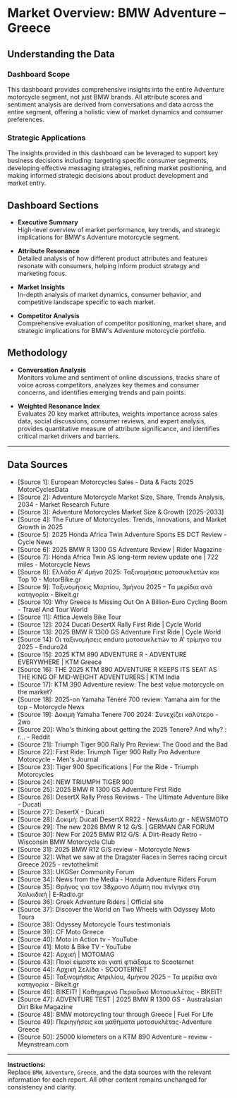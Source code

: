 # Market Overview: BMW Adventure – Greece

## Understanding the Data

### Dashboard Scope
This dashboard provides comprehensive insights into the entire Adventure motorcycle segment, not just BMW brands. All attribute scores and sentiment analysis are derived from conversations and data across the entire segment, offering a holistic view of market dynamics and consumer preferences.

### Strategic Applications
The insights provided in this dashboard can be leveraged to support key business decisions including: targeting specific consumer segments, developing effective messaging strategies, refining market positioning, and making informed strategic decisions about product development and market entry.

## Dashboard Sections

- **Executive Summary**  
  High-level overview of market performance, key trends, and strategic implications for BMW's Adventure motorcycle segment.

- **Attribute Resonance**  
  Detailed analysis of how different product attributes and features resonate with consumers, helping inform product strategy and marketing focus.

- **Market Insights**  
  In-depth analysis of market dynamics, consumer behavior, and competitive landscape specific to each market.

- **Competitor Analysis**  
  Comprehensive evaluation of competitor positioning, market share, and strategic implications for BMW's Adventure motorcycle portfolio.

## Methodology

- **Conversation Analysis**  
  Monitors volume and sentiment of online discussions, tracks share of voice across competitors, analyzes key themes and consumer concerns, and identifies emerging trends and pain points.

- **Weighted Resonance Index**  
  Evaluates 20 key market attributes, weights importance across sales data, social discussions, consumer reviews, and expert analysis, provides quantitative measure of attribute significance, and identifies critical market drivers and barriers.

---

## Data Sources

- [Source 1]: European Motorcycles Sales - Data & Facts 2025 MotorCyclesData
- [Source 2]: Adventure Motorcycle Market Size, Share, Trends Analysis, 2034 - Market Research Future
- [Source 3]: Adventure Motorcycles Market Size & Growth [2025-2033]
- [Source 4]: The Future of Motorcycles: Trends, Innovations, and Market Growth in 2025
- [Source 5]: 2025 Honda Africa Twin Adventure Sports ES DCT Review - Cycle News
- [Source 6]: 2025 BMW R 1300 GS Adventure Review | Rider Magazine
- [Source 7]: Honda Africa Twin AS long-term review update one | 722 miles - Motorcycle News
- [Source 8]: Ελλάδα Α' 4μήνο 2025: Ταξινομήσεις μοτοσυκλετών και Top 10 - MotorBike.gr
- [Source 9]: Ταξινομήσεις Μαρτίου, 3μήνου 2025 – Τα μερίδια ανά κατηγορία - BikeIt.gr
- [Source 10]: Why Greece Is Missing Out On A Billion-Euro Cycling Boom - Travel And Tour World
- [Source 11]: Attica Jewels Bike Tour
- [Source 12]: 2024 Ducati DesertX Rally First Ride | Cycle World
- [Source 13]: 2025 BMW R 1300 GS Adventure First Ride | Cycle World
- [Source 14]: Οι ταξινομήσεις enduro μοτοσυκλετών το Α' τρίμηνο του 2025 - Enduro24
- [Source 15]: 2025 KTM 890 ADVENTURE R - ADVENTURE EVERYWHERE | KTM Greece
- [Source 16]: THE 2025 KTM 890 ADVENTURE R KEEPS ITS SEAT AS THE KING OF MID-WEIGHT ADVENTURERS | KTM India
- [Source 17]: KTM 390 Adventure review: The best value motorcycle on the market?
- [Source 18]: 2025-on Yamaha Ténéré 700 review: Yamaha aim for the top - Motorcycle News
- [Source 19]: Δοκιμή Yamaha Tenere 700 2024: Συνεχίζει καλύτερο - 2wo
- [Source 20]: Who's thinking about getting the 2025 Tenere? And why? : r... - Reddit
- [Source 21]: Triumph Tiger 900 Rally Pro Review: The Good and the Bad
- [Source 22]: First Ride: Triumph Tiger 900 Rally Pro Adventure Motorcycle - Men's Journal
- [Source 23]: Tiger 900 Specifications | For the Ride - Triumph Motorcycles
- [Source 24]: NEW TRIUMPH TIGER 900
- [Source 25]: 2025 BMW R 1300 GS Adventure First Ride
- [Source 26]: DesertX Rally Press Reviews - The Ultimate Adventure Bike - Ducati
- [Source 27]: DesertX - Ducati
- [Source 28]: Δοκιμή: Ducati DesertX RR22 - NewsAuto.gr - NEWSMOTO
- [Source 29]: The new 2026 BMW R 12 G/S. | GERMAN CAR FORUM
- [Source 30]: New For 2025 BMW R12 G/S: A Dirt-Ready Retro - Wisconsin BMW Motorcycle Club
- [Source 31]: 2025 BMW R12 G/S review - Motorcycle News
- [Source 32]: What we saw at the Dragster Races in Serres racing circuit Greece 2025 - revtothelimit
- [Source 33]: UKGSer Community Forum
- [Source 34]: News from the Media - Honda Adventure Riders Forum
- [Source 35]: Θρήνος για τον 38χρονο Λάμπη που πνίγηκε στη Χαλκιδική | E-Radio.gr
- [Source 36]: Greek Adventure Riders | Official site
- [Source 37]: Discover the World on Two Wheels with Odyssey Moto Tours
- [Source 38]: Odyssey Motorcycle Tours testimonials
- [Source 39]: CF Moto Greece
- [Source 40]: Moto in Action tv - YouTube
- [Source 41]: Moto & Bike TV - YouTube
- [Source 42]: Αρχική | MOTOMAG
- [Source 43]: Ποιοί είμαστε και γιατί φτιάξαμε το Scooternet
- [Source 44]: Αρχική Σελίδα - SCOOTERNET
- [Source 45]: Ταξινομήσεις Απριλίου, 4μήνου 2025 – Τα μερίδια ανά κατηγορία - BikeIt.gr
- [Source 46]: BIKEIT! | Καθημερινό Περιοδικό Μοτοσυκλέτας - BIKEIT!
- [Source 47]: ADVENTURE TEST | 2025 BMW R 1300 GS - Australasian Dirt Bike Magazine
- [Source 48]: BMW motorcycling tour through Greece | Fuel For Life
- [Source 49]: Περιηγήσεις και μαθήματα μοτοσυκλέτας-Adventure Greece
- [Source 50]: 25000 kilometers on a KTM 890 Adventure – review - Meynstream.com

---

**Instructions:**  
Replace `BMW`, `Adventure`, `Greece`, and the data sources with the relevant information for each report. All other content remains unchanged for consistency and clarity.